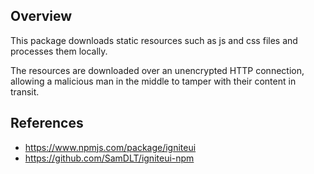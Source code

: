 ## Overview
This package downloads static resources such as js and css files and processes them locally. 

The resources are downloaded over an unencrypted HTTP connection, allowing a malicious man in the middle to tamper with their content in transit.
 
## References
- https://www.npmjs.com/package/igniteui
- https://github.com/SamDLT/igniteui-npm
